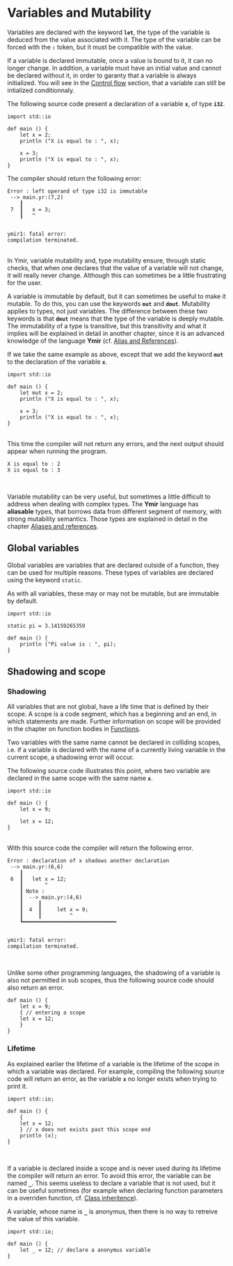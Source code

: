 # Variables and Mutability

Variables are declared with the keyword **`let`**, the type of the
variable is deduced from the value associated with it. The type of the
variable can be forced with the **`:`** token, but it must be
compatible with the value.

If a variable is declared immutable, once a value is bound to it, it
can no longer change. In addition, a variable must have an initial
value and cannot be declared without it, in order to garanty that a
variable is always initialized. You will see in the [Control
flow](https://gnu-ymir.github.io/Documentations/en/primitives/control.html)
section, that a variable can still be intialized conditionnaly.

The following source code present a declaration of a variable **`x`**,
of type **`i32`**.

```ymir
import std::io

def main () {
	let x = 2;	
	println ("X is equal to : ", x); 
	
	x = 3; 
	println ("X is equal to : ", x);
}
```

The compiler should return the following error: 

```error
Error : left operand of type i32 is immutable
 --> main.yr:(7,2)
    ┃ 
 7  ┃ 	x = 3; 
    ┃ 	^


ymir1: fatal error: 
compilation terminated.
```

<br>
In Ymir, variable mutability and, type mutability ensure, through
static checks, that when one declares that the value of a variable
will not change, it will really never change. Although this can
sometimes be a little frustrating for the user.

A variable is immutable by default, but it can sometimes be useful to
make it mutable. To do this, you can use the keywords **`mut`** and
**`dmut`**.  Mutability applies to types, not just variables. The
difference between these two keywords is that **`dmut`** means that
the type of the variable is deeply mutable. The immutability of a type
is transitive, but this transitivity and what it implies will be
explained in detail in another chapter, since it is an advanced
knowledge of the language **Ymir** (cf. [Alias and
References](https://gnu-ymir.github.io/Documentations/en/advanced/)).


If we take the same example as above, except that we add the keyword
**`mut`** to the declaration of the variable **`x`**.

```ymir
import std::io

def main () {
	let mut x = 2;	
	println ("X is equal to : ", x); 
	
	x = 3; 
	println ("X is equal to : ", x);
}
```

<br>
This time the compiler will not return any errors, and the next output should appear
when running the program.

```
X is equal to : 2
X is equal to : 3
```

<br>

Variable mutability can be very useful, but sometimes a little
difficult to address when dealing with complex types. The **Ymir**
language has **aliasable** types, that borrows data from different
segment of memory, with strong mutability semantics. Those types are
explained in detail in the chapter [Aliases and
references](https://gnu-ymir.github.io/Documentations/advanced/).


## Global variables

Global variables are variables that are declared outside of a
function, they can be used for multiple reasons. These types of
variables are declared using the keyword `static`.

As with all variables, these may or may not be mutable, but are
immutable by default.

```ymir
import std::io

static pi = 3.14159265359

def main () {
	println ("Pi value is : ", pi);
}
```

## Shadowing and scope

### Shadowing

All variables that are not global, have a life time that is defined by
their scope. A scope is a code segment, which has a beginning and an
end, in which statements are made. Further information on scope will
be provided in the chapter on function bodies in
[Functions](https://gnu-ymir.github.io/Documentations/primitives/functions.html).

Two variables with the same name cannot be declared in colliding
scopes, i.e. if a variable is declared with the name of a currently
living variable in the current scope, a shadowing error will occur.

The following source code illustrates this point, where two variable
are declared in the same scope with the same name **`x`**.

```ymir
import std::io

def main () {
	let x = 9;
	
	let x = 12;
}
```

<br>
With this source code the compiler will return the following error.

```error
Error : declaration of x shadows another declaration
 --> main.yr:(6,6)
    ┃ 
 6  ┃ 	let x = 12;
    ┃ 	    ^
    ┃ Note : 
    ┃  --> main.yr:(4,6)
    ┃     ┃ 
    ┃  4  ┃ 	let x = 9;
    ┃     ┃ 	    ^
    ┗━━━━━━━━━━━━━━━━━━━━━━━━━━━━━━ 


ymir1: fatal error: 
compilation terminated.
```
<br>

Unlike some other programming languages, the shadowing of a variable
is also not permitted in sub scopes, thus the following source code
should also return an error.

```ymir
def main () {
    let x = 9;
    { // entering a scope
	let x = 12; 
    }   
}
```

### Lifetime

As explained earlier the lifetime of a variable is the lifetime of the
scope in which a variable was declared. For example, compiling the
following source code will return an error, as the variable **`x`** no
longer exists when trying to print it.

```ymir
import std::io;

def main () {
    {
	let x = 12;
    } // x does not exists past this scope end
    println (x);
}
```

<br>

If a variable is declared inside a scope and is never used during its
lifetime the compiler will return an error. To avoid this error, the
variable can be named **`_`**. This seems useless to declare a
variable that is not used, but it can be useful sometimes (for example
when declaring function parameters in a overriden function, cf. [Class
inheritence](https://gnu-ymir.github.io/Documentations/en/objects/inheritance.html)).

A variable, whose name is **`_`** is anonymus, then there is no way to
retreive the value of this variable.

```ymir
import std::io;

def main () {
    let _ = 12; // declare a anonymus variable
}
```